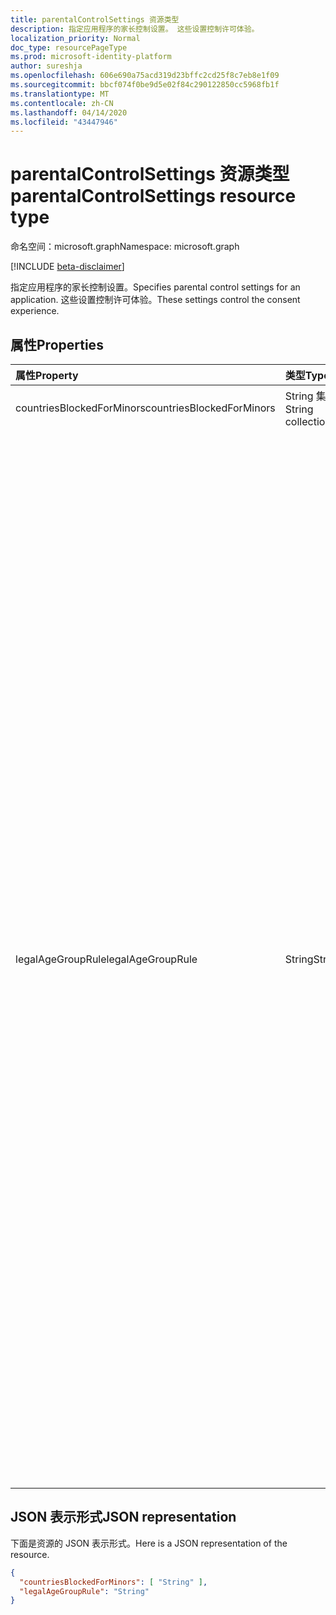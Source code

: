 ```yaml
---
title: parentalControlSettings 资源类型
description: 指定应用程序的家长控制设置。 这些设置控制许可体验。
localization_priority: Normal
doc_type: resourcePageType
ms.prod: microsoft-identity-platform
author: sureshja
ms.openlocfilehash: 606e690a75acd319d23bffc2cd25f8c7eb8e1f09
ms.sourcegitcommit: bbcf074f0be9d5e02f84c290122850cc5968fb1f
ms.translationtype: MT
ms.contentlocale: zh-CN
ms.lasthandoff: 04/14/2020
ms.locfileid: "43447946"
---
```

# <a name="parentalcontrolsettings-resource-type"></a><span data-ttu-id="c13dd-104">parentalControlSettings 资源类型</span><span class="sxs-lookup"><span data-stu-id="c13dd-104">parentalControlSettings resource type</span></span>

<span data-ttu-id="c13dd-105">命名空间：microsoft.graph</span><span class="sxs-lookup"><span data-stu-id="c13dd-105">Namespace: microsoft.graph</span></span>

[!INCLUDE [beta-disclaimer](../../includes/beta-disclaimer.md)]

<span data-ttu-id="c13dd-106">指定应用程序的家长控制设置。</span><span class="sxs-lookup"><span data-stu-id="c13dd-106">Specifies parental control settings for an application.</span></span> <span data-ttu-id="c13dd-107">这些设置控制许可体验。</span><span class="sxs-lookup"><span data-stu-id="c13dd-107">These settings control the consent experience.</span></span>

## <a name="properties"></a><span data-ttu-id="c13dd-108">属性</span><span class="sxs-lookup"><span data-stu-id="c13dd-108">Properties</span></span>

| <span data-ttu-id="c13dd-109">属性</span><span class="sxs-lookup"><span data-stu-id="c13dd-109">Property</span></span> | <span data-ttu-id="c13dd-110">类型</span><span class="sxs-lookup"><span data-stu-id="c13dd-110">Type</span></span> | <span data-ttu-id="c13dd-111">说明</span><span class="sxs-lookup"><span data-stu-id="c13dd-111">Description</span></span> |
:---------------|:--------|:----------|
|<span data-ttu-id="c13dd-112">countriesBlockedForMinors</span><span class="sxs-lookup"><span data-stu-id="c13dd-112">countriesBlockedForMinors</span></span>|<span data-ttu-id="c13dd-113">String 集合</span><span class="sxs-lookup"><span data-stu-id="c13dd-113">String collection</span></span>| <span data-ttu-id="c13dd-114">指定[两个字母的 ISO 国家/地区代码](https://www.iso.org/iso-3166-country-codes.html)。</span><span class="sxs-lookup"><span data-stu-id="c13dd-114">Specifies the [two-letter ISO country codes](https://www.iso.org/iso-3166-country-codes.html).</span></span> <span data-ttu-id="c13dd-115">将阻止对此列表中指定国家/地区的未成年人访问应用程序。</span><span class="sxs-lookup"><span data-stu-id="c13dd-115">Access to the application will be blocked for minors from the countries specified in this list.</span></span>|
|<span data-ttu-id="c13dd-116">legalAgeGroupRule</span><span class="sxs-lookup"><span data-stu-id="c13dd-116">legalAgeGroupRule</span></span>| <span data-ttu-id="c13dd-117">String</span><span class="sxs-lookup"><span data-stu-id="c13dd-117">String</span></span> | <span data-ttu-id="c13dd-118">指定适用于应用程序用户的法律年龄组规则。</span><span class="sxs-lookup"><span data-stu-id="c13dd-118">Specifies the legal age group rule that applies to users of the app.</span></span> <span data-ttu-id="c13dd-119">可以设置为下列值之一：</span><span class="sxs-lookup"><span data-stu-id="c13dd-119">Can be set to one of the following values:</span></span> <table><tr><th><span data-ttu-id="c13dd-120">值</span><span class="sxs-lookup"><span data-stu-id="c13dd-120">Value</span></span></th><th><span data-ttu-id="c13dd-121">说明</span><span class="sxs-lookup"><span data-stu-id="c13dd-121">Description</span></span></th></tr><tr><td><span data-ttu-id="c13dd-122">允许</span><span class="sxs-lookup"><span data-stu-id="c13dd-122">Allow</span></span></td><td><span data-ttu-id="c13dd-123">默认值。</span><span class="sxs-lookup"><span data-stu-id="c13dd-123">Default.</span></span> <span data-ttu-id="c13dd-124">强制实施合法的最小值。</span><span class="sxs-lookup"><span data-stu-id="c13dd-124">Enforces the legal minimum.</span></span> <span data-ttu-id="c13dd-125">这意味着欧盟和韩国的未成年人需要家长同意。</span><span class="sxs-lookup"><span data-stu-id="c13dd-125">This means parental consent is required for minors in the European Union and Korea.</span></span></td></tr><tr><td><span data-ttu-id="c13dd-126">RequireConsentForPrivacyServices</span><span class="sxs-lookup"><span data-stu-id="c13dd-126">RequireConsentForPrivacyServices</span></span></td><td><span data-ttu-id="c13dd-127">强制用户指定要符合 COPPA 规则的出生日期。</span><span class="sxs-lookup"><span data-stu-id="c13dd-127">Enforces the user to specify date of birth to comply with COPPA rules.</span></span> </td></tr><tr><td><span data-ttu-id="c13dd-128">RequireConsentForMinors</span><span class="sxs-lookup"><span data-stu-id="c13dd-128">RequireConsentForMinors</span></span></td><td><span data-ttu-id="c13dd-129">要求对低于18岁的家长同意，而不考虑国家/地区的次要规则。</span><span class="sxs-lookup"><span data-stu-id="c13dd-129">Requires parental consent for ages below 18, regardless of country minor rules.</span></span></td></tr><tr><td><span data-ttu-id="c13dd-130">RequireConsentForKids</span><span class="sxs-lookup"><span data-stu-id="c13dd-130">RequireConsentForKids</span></span></td><td><span data-ttu-id="c13dd-131">需要对低于14的年龄进行家长同意，而不考虑国家/地区的次要规则。</span><span class="sxs-lookup"><span data-stu-id="c13dd-131">Requires parental consent for ages below 14, regardless of country minor rules.</span></span></td></tr><tr><td><span data-ttu-id="c13dd-132">BlockMinors</span><span class="sxs-lookup"><span data-stu-id="c13dd-132">BlockMinors</span></span></td><td><span data-ttu-id="c13dd-133">阻止未成年人使用应用。</span><span class="sxs-lookup"><span data-stu-id="c13dd-133">Blocks minors from using the app.</span></span></td></tr></table> |

## <a name="json-representation"></a><span data-ttu-id="c13dd-134">JSON 表示形式</span><span class="sxs-lookup"><span data-stu-id="c13dd-134">JSON representation</span></span>
<span data-ttu-id="c13dd-135">下面是资源的 JSON 表示形式。</span><span class="sxs-lookup"><span data-stu-id="c13dd-135">Here is a JSON representation of the resource.</span></span>

<!--{
  "blockType": "resource",
  "@odata.type": "microsoft.graph.parentalControlSettings"
}-->
```json
{
  "countriesBlockedForMinors": [ "String" ],
  "legalAgeGroupRule": "String"
}

```
